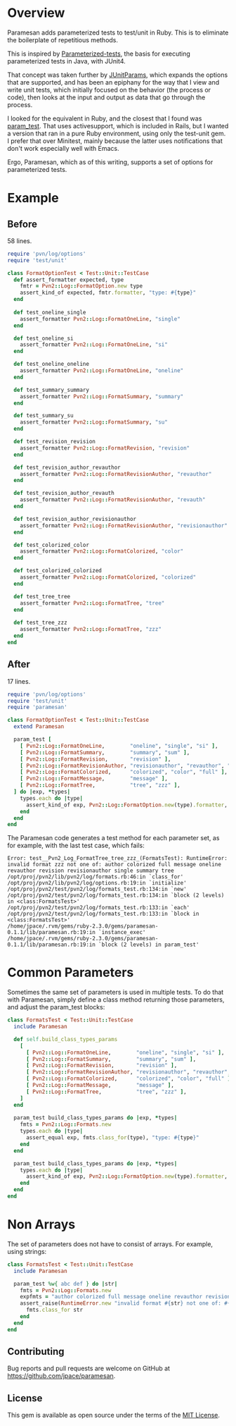 # Overview

Paramesan adds parameterized tests to test/unit in Ruby. This is to eliminate the boilerplate of
repetitious methods.

This is inspired by
[Parameterized-tests](https://github.com/junit-team/junit4/wiki/Parameterized-tests), the basis for
executing parameterized tests in Java, with JUnit4.

That concept was taken further by [JUnitParams](https://github.com/Pragmatists/JUnitParams), which
expands the options that are supported, and has been an epiphany for the way that I view and write
unit tests, which initially focused on the behavior (the process or code), then looks at the input
and output as data that go through the process.

I looked for the equivalent in Ruby, and the closest that I found was
[param_test](https://www.ruby-toolbox.com/projects/param_test). That uses activesupport, which is
included in Rails, but I wanted a version that ran in a pure Ruby environment, using only the
test-unit gem. I prefer that over Minitest, mainly because the latter uses notifications that don't
work especially well with Emacs.

Ergo, Paramesan, which as of this writing, supports a set of options for parameterized tests.

# Example

## Before

58 lines.

```ruby
require 'pvn/log/options'
require 'test/unit'

class FormatOptionTest < Test::Unit::TestCase
  def assert_formatter expected, type
    fmtr = Pvn2::Log::FormatOption.new type
    assert_kind_of expected, fmtr.formatter, "type: #{type}"
  end
  
  def test_oneline_single
    assert_formatter Pvn2::Log::FormatOneLine, "single"
  end

  def test_oneline_si
    assert_formatter Pvn2::Log::FormatOneLine, "si"
  end

  def test_oneline_oneline
    assert_formatter Pvn2::Log::FormatOneLine, "oneline"
  end

  def test_summary_summary
    assert_formatter Pvn2::Log::FormatSummary, "summary"
  end

  def test_summary_su
    assert_formatter Pvn2::Log::FormatSummary, "su"
  end

  def test_revision_revision
    assert_formatter Pvn2::Log::FormatRevision, "revision"
  end

  def test_revision_author_revauthor
    assert_formatter Pvn2::Log::FormatRevisionAuthor, "revauthor"
  end

  def test_revision_author_revauth
    assert_formatter Pvn2::Log::FormatRevisionAuthor, "revauth"
  end

  def test_revision_author_revisionauthor
    assert_formatter Pvn2::Log::FormatRevisionAuthor, "revisionauthor"
  end

  def test_colorized_color
    assert_formatter Pvn2::Log::FormatColorized, "color"
  end

  def test_colorized_colorized
    assert_formatter Pvn2::Log::FormatColorized, "colorized"
  end

  def test_tree_tree
    assert_formatter Pvn2::Log::FormatTree, "tree"
  end
    
  def test_tree_zzz
    assert_formatter Pvn2::Log::FormatTree, "zzz"
  end
end
```

## After

17 lines.

```ruby
require 'pvn/log/options'
require 'test/unit'
require 'paramesan'

class FormatOptionTest < Test::Unit::TestCase
  extend Paramesan

  param_test [
    [ Pvn2::Log::FormatOneLine,        "oneline", "single", "si" ],
    [ Pvn2::Log::FormatSummary,        "summary", "sum" ],
    [ Pvn2::Log::FormatRevision,       "revision" ],
    [ Pvn2::Log::FormatRevisionAuthor, "revisionauthor", "revauthor", "revauth" ],
    [ Pvn2::Log::FormatColorized,      "colorized", "color", "full" ],
    [ Pvn2::Log::FormatMessage,        "message" ],
    [ Pvn2::Log::FormatTree,           "tree", "zzz" ],
  ] do |exp, *types|
    types.each do |type|
      assert_kind_of exp, Pvn2::Log::FormatOption.new(type).formatter, "type: #{type}"
    end
  end
end
```

The Paramesan code generates a test method for each parameter set, as for example, with the last
test case, which fails:

```text
Error: test__Pvn2_Log_FormatTree_tree_zzz_(FormatsTest): RuntimeError: invalid format zzz not one of: author colorized full message oneline revauthor revision revisionauthor single summary tree
/opt/proj/pvn2/lib/pvn2/log/formats.rb:46:in `class_for'
/opt/proj/pvn2/lib/pvn2/log/options.rb:19:in `initialize'
/opt/proj/pvn2/test/pvn2/log/formats_test.rb:134:in `new'
/opt/proj/pvn2/test/pvn2/log/formats_test.rb:134:in `block (2 levels) in <class:FormatsTest>'
/opt/proj/pvn2/test/pvn2/log/formats_test.rb:133:in `each'
/opt/proj/pvn2/test/pvn2/log/formats_test.rb:133:in `block in <class:FormatsTest>'
/home/jpace/.rvm/gems/ruby-2.3.0/gems/paramesan-0.1.1/lib/paramesan.rb:19:in `instance_exec'
/home/jpace/.rvm/gems/ruby-2.3.0/gems/paramesan-0.1.1/lib/paramesan.rb:19:in `block (2 levels) in param_test'
```

# Common Parameters

Sometimes the same set of parameters is used in multiple tests. To do that with Paramesan, simply
define a class method returning those parameters, and adjust the param_test blocks:

```ruby
class FormatsTest < Test::Unit::TestCase
  include Paramesan

  def self.build_class_types_params
    [
      [ Pvn2::Log::FormatOneLine,        "oneline", "single", "si" ],
      [ Pvn2::Log::FormatSummary,        "summary", "sum" ],
      [ Pvn2::Log::FormatRevision,       "revision" ],
      [ Pvn2::Log::FormatRevisionAuthor, "revisionauthor", "revauthor", "revauth" ],
      [ Pvn2::Log::FormatColorized,      "colorized", "color", "full" ],
      [ Pvn2::Log::FormatMessage,        "message" ],
      [ Pvn2::Log::FormatTree,           "tree", "zzz" ],
    ]
  end
  
  param_test build_class_types_params do |exp, *types|
    fmts = Pvn2::Log::Formats.new
    types.each do |type|
      assert_equal exp, fmts.class_for(type), "type: #{type}"
    end
  end

  param_test build_class_types_params do |exp, *types|
    types.each do |type|
      assert_kind_of exp, Pvn2::Log::FormatOption.new(type).formatter, "type: #{type}"
    end
  end
end
```

# Non Arrays

The set of parameters does not have to consist of arrays. For example, using strings:

```ruby
class FormatsTest < Test::Unit::TestCase
  include Paramesan

  param_test %w{ abc def } do |str|
    fmts = Pvn2::Log::Formats.new
    expfmts = "author colorized full message oneline revauthor revision revisionauthor single summary tree"
    assert_raise(RuntimeError.new "invalid format #{str} not one of: #{expfmts}") do
      fmts.class_for str
    end
  end
end
```

## Contributing

Bug reports and pull requests are welcome on GitHub at https://github.com/jpace/paramesan.

## License

This gem is available as open source under the terms of the [MIT
License](http://opensource.org/licenses/MIT).
